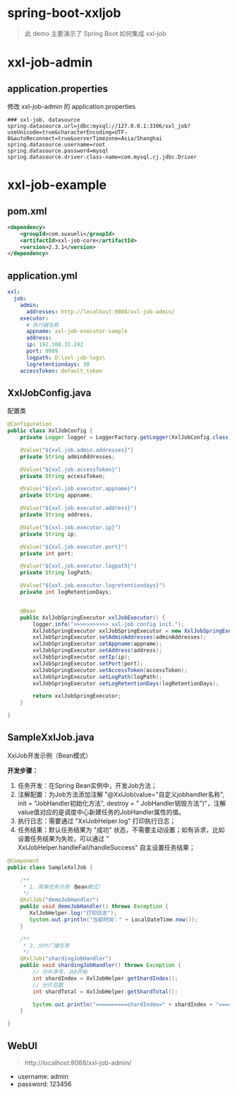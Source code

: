 # spring-boot-xxljob

> 此 demo 主要演示了 Spring Boot 如何集成 xxl-job

# xxl-job-admin

## application.properties

修改 xxl-job-admin 的 application.properties

```properties
### xxl-job, datasource
spring.datasource.url=jdbc:mysql://127.0.0.1:3306/xxl_job?useUnicode=true&characterEncoding=UTF-8&autoReconnect=true&serverTimezone=Asia/Shanghai
spring.datasource.username=root
spring.datasource.password=mysql
spring.datasource.driver-class-name=com.mysql.cj.jdbc.Driver
```

# xxl-job-example

## pom.xml

```xml
<dependency>
    <groupId>com.xuxueli</groupId>
    <artifactId>xxl-job-core</artifactId>
    <version>2.3.1</version>
</dependency>
```

## application.yml
```yaml
xxl:
  job:
    admin:
      addresses: http://localhost:8088/xxl-job-admin/
    executor:
      # 执行器名称
      appname: xxl-job-executor-sample
      address:
      ip: 192.168.31.242
      port: 9999
      logpath: D:\xxl-job-logs\
      logretentiondays: 30
    accessToken: default_token
```

## XxlJobConfig.java

配置类

```java
@Configuration
public class XxlJobConfig {
    private Logger logger = LoggerFactory.getLogger(XxlJobConfig.class);

    @Value("${xxl.job.admin.addresses}")
    private String adminAddresses;

    @Value("${xxl.job.accessToken}")
    private String accessToken;

    @Value("${xxl.job.executor.appname}")
    private String appname;

    @Value("${xxl.job.executor.address}")
    private String address;

    @Value("${xxl.job.executor.ip}")
    private String ip;

    @Value("${xxl.job.executor.port}")
    private int port;

    @Value("${xxl.job.executor.logpath}")
    private String logPath;

    @Value("${xxl.job.executor.logretentiondays}")
    private int logRetentionDays;


    @Bean
    public XxlJobSpringExecutor xxlJobExecutor() {
        logger.info(">>>>>>>>>>> xxl-job config init.");
        XxlJobSpringExecutor xxlJobSpringExecutor = new XxlJobSpringExecutor();
        xxlJobSpringExecutor.setAdminAddresses(adminAddresses);
        xxlJobSpringExecutor.setAppname(appname);
        xxlJobSpringExecutor.setAddress(address);
        xxlJobSpringExecutor.setIp(ip);
        xxlJobSpringExecutor.setPort(port);
        xxlJobSpringExecutor.setAccessToken(accessToken);
        xxlJobSpringExecutor.setLogPath(logPath);
        xxlJobSpringExecutor.setLogRetentionDays(logRetentionDays);

        return xxlJobSpringExecutor;
    }

}
```

## SampleXxlJob.java

XxlJob开发示例（Bean模式）

**开发步骤：**

1. 任务开发：在Spring Bean实例中，开发Job方法；
2. 注解配置：为Job方法添加注解 "@XxlJob(value="自定义jobhandler名称", init = "JobHandler初始化方法", destroy = "
   JobHandler销毁方法")"，注解value值对应的是调度中心新建任务的JobHandler属性的值。
3. 执行日志：需要通过 "XxlJobHelper.log" 打印执行日志；
4. 任务结果：默认任务结果为 "成功" 状态，不需要主动设置；如有诉求，比如设置任务结果为失败，可以通过 "
   XxlJobHelper.handleFail/handleSuccess" 自主设置任务结果；

```java
@Component
public class SampleXxlJob {

    /**
     * 1、简单任务示例（Bean模式）
     */
    @XxlJob("demoJobHandler")
    public void demoJobHandler() throws Exception {
       XxlJobHelper.log("打印日志");
       System.out.println("当前时间：" + LocalDateTime.now());
    }

    /**
     * 2、分片广播任务
     */
    @XxlJob("shardingJobHandler")
    public void shardingJobHandler() throws Exception {
        // 分片序号，从0开始
        int shardIndex = XxlJobHelper.getShardIndex();
        // 分片总数
        int shardTotal = XxlJobHelper.getShardTotal();

        System.out.println("==========shardIndex=" + shardIndex + "=====shardTotal=" + shardTotal + "====================");
    }

}
```

## WebUI

> http://localhost:8088/xxl-job-admin/

- username: admin
- password: 123456